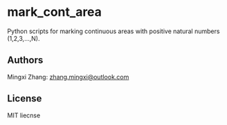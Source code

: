# mark_cont_area
Python scripts for marking continuous areas with positive natural numbers (1,2,3,...,N).  

## Authors
Mingxi Zhang: zhang.mingxi@outlook.com  

## License
MIT liecnse  

